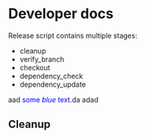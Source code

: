 # Developer docs

Release script contains multiple stages:
* cleanup
* verify_branch
* checkout
* dependency_check
* dependency_update

aad <span style="color:blue">some *blue* text</span>.da adad
## Cleanup
